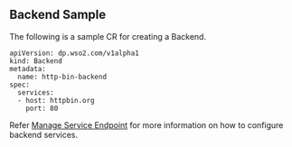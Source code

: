 ## Backend Sample

The following is a sample CR for creating a Backend.
```
apiVersion: dp.wso2.com/v1alpha1
kind: Backend
metadata:
  name: http-bin-backend
spec:
  services:
  - host: httpbin.org
    port: 80
```

Refer [Manage Service Endpoint](../../create-api/manage-service-endpoint/manage-certificate.md) for more information on how to configure backend services.
